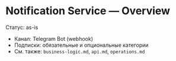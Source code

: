 # Notification Service — Overview

Статус: as-is

- Канал: Telegram Bot (webhook)
- Подписки: обязательные и опциональные категории
- См. также: `business-logic.md`, `api.md`, `operations.md`
